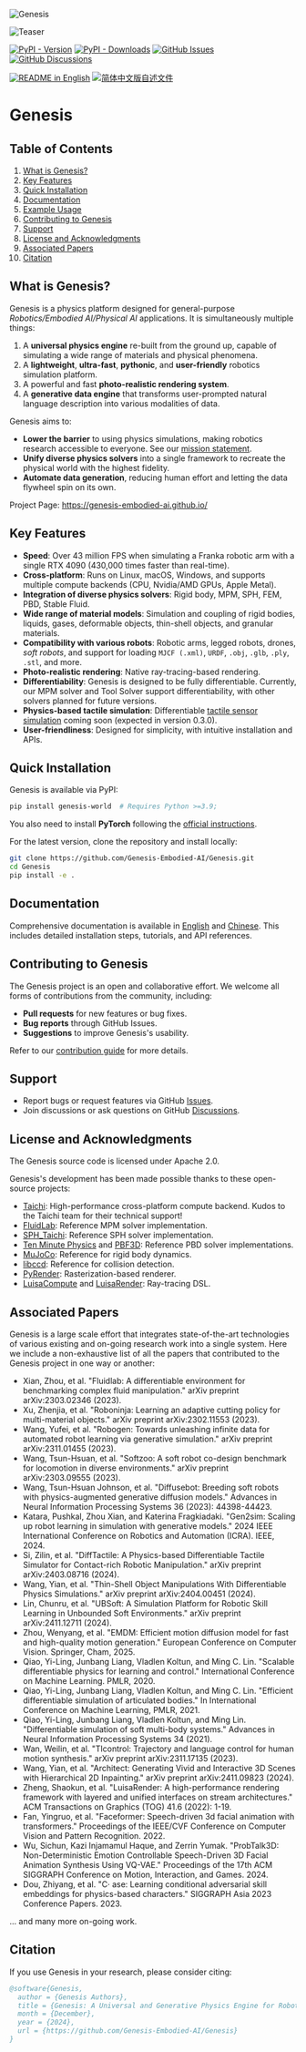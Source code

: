 ![Genesis](imgs/big_text.png)

![Teaser](imgs/teaser.png)

[![PyPI - Version](https://img.shields.io/pypi/v/genesis-world)](https://pypi.org/project/genesis-world/)
[![PyPI - Downloads](https://img.shields.io/pypi/dm/genesis-world)](https://pypi.org/project/genesis-world/)
[![GitHub Issues](https://img.shields.io/github/issues/Genesis-Embodied-AI/Genesis)](https://github.com/Genesis-Embodied-AI/Genesis/issues)
[![GitHub Discussions](https://img.shields.io/github/discussions/Genesis-Embodied-AI/Genesis)](https://github.com/Genesis-Embodied-AI/Genesis/discussions)

[![README in English](https://img.shields.io/badge/English-d9d9d9)](./README.md)
[![简体中文版自述文件](https://img.shields.io/badge/简体中文-d9d9d9)](./README_CN.md)

# Genesis

## Table of Contents

1. [What is Genesis?](#what-is-genesis)
2. [Key Features](#key-features)
3. [Quick Installation](#quick-installation)
4. [Documentation](#documentation)
5. [Example Usage](#example-usage)
6. [Contributing to Genesis](#contributing-to-genesis)
7. [Support](#support)
8. [License and Acknowledgments](#license-and-acknowledgments)
9. [Associated Papers](#associated-papers)
10. [Citation](#citation)

## What is Genesis?

Genesis is a physics platform designed for general-purpose *Robotics/Embodied AI/Physical AI* applications. It is simultaneously multiple things:

1. A **universal physics engine** re-built from the ground up, capable of simulating a wide range of materials and physical phenomena.
2. A **lightweight**, **ultra-fast**, **pythonic**, and **user-friendly** robotics simulation platform.
3. A powerful and fast **photo-realistic rendering system**.
4. A **generative data engine** that transforms user-prompted natural language description into various modalities of data.

Genesis aims to:

- **Lower the barrier** to using physics simulations, making robotics research accessible to everyone. See our [mission statement](https://genesis-world.readthedocs.io/en/latest/user_guide/overview/mission.html).
- **Unify diverse physics solvers** into a single framework to recreate the physical world with the highest fidelity.
- **Automate data generation**, reducing human effort and letting the data flywheel spin on its own.

Project Page: <https://genesis-embodied-ai.github.io/>

## Key Features

- **Speed**: Over 43 million FPS when simulating a Franka robotic arm with a single RTX 4090 (430,000 times faster than real-time).
- **Cross-platform**: Runs on Linux, macOS, Windows, and supports multiple compute backends (CPU, Nvidia/AMD GPUs, Apple Metal).
- **Integration of diverse physics solvers**: Rigid body, MPM, SPH, FEM, PBD, Stable Fluid.
- **Wide range of material models**: Simulation and coupling of rigid bodies, liquids, gases, deformable objects, thin-shell objects, and granular materials.
- **Compatibility with various robots**: Robotic arms, legged robots, drones, *soft robots*, and support for loading `MJCF (.xml)`, `URDF`, `.obj`, `.glb`, `.ply`, `.stl`, and more.
- **Photo-realistic rendering**: Native ray-tracing-based rendering.
- **Differentiability**: Genesis is designed to be fully differentiable. Currently, our MPM solver and Tool Solver support differentiability, with other solvers planned for future versions.
- **Physics-based tactile simulation**: Differentiable [tactile sensor simulation](https://github.com/Genesis-Embodied-AI/DiffTactile) coming soon (expected in version 0.3.0).
- **User-friendliness**: Designed for simplicity, with intuitive installation and APIs.

## Quick Installation

Genesis is available via PyPI:

```bash
pip install genesis-world  # Requires Python >=3.9;
```

You also need to install **PyTorch** following the [official instructions](https://pytorch.org/get-started/locally/).

For the latest version, clone the repository and install locally:

```bash
git clone https://github.com/Genesis-Embodied-AI/Genesis.git
cd Genesis
pip install -e .
```

## Documentation

Comprehensive documentation is available in [English](https://genesis-world.readthedocs.io/en/latest/user_guide/index.html) and [Chinese](https://genesis-world.readthedocs.io/zh-cn/latest/user_guide/index.html). This includes detailed installation steps, tutorials, and API references.

## Contributing to Genesis

The Genesis project is an open and collaborative effort. We welcome all forms of contributions from the community, including:

- **Pull requests** for new features or bug fixes.
- **Bug reports** through GitHub Issues.
- **Suggestions** to improve Genesis's usability.

Refer to our [contribution guide](https://github.com/Genesis-Embodied-AI/Genesis/blob/main/CONTRIBUTING.md) for more details.

## Support

- Report bugs or request features via GitHub [Issues](https://github.com/Genesis-Embodied-AI/Genesis/issues).
- Join discussions or ask questions on GitHub [Discussions](https://github.com/Genesis-Embodied-AI/Genesis/discussions).

## License and Acknowledgments

The Genesis source code is licensed under Apache 2.0.

Genesis's development has been made possible thanks to these open-source projects:

- [Taichi](https://github.com/taichi-dev/taichi): High-performance cross-platform compute backend. Kudos to the Taichi team for their technical support!
- [FluidLab](https://github.com/zhouxian/FluidLab): Reference MPM solver implementation.
- [SPH_Taichi](https://github.com/erizmr/SPH_Taichi): Reference SPH solver implementation.
- [Ten Minute Physics](https://matthias-research.github.io/pages/tenMinutePhysics/index.html) and [PBF3D](https://github.com/WASD4959/PBF3D): Reference PBD solver implementations.
- [MuJoCo](https://github.com/google-deepmind/mujoco): Reference for rigid body dynamics.
- [libccd](https://github.com/danfis/libccd): Reference for collision detection.
- [PyRender](https://github.com/mmatl/pyrender): Rasterization-based renderer.
- [LuisaCompute](https://github.com/LuisaGroup/LuisaCompute) and [LuisaRender](https://github.com/LuisaGroup/LuisaRender): Ray-tracing DSL.

## Associated Papers

Genesis is a large scale effort that integrates state-of-the-art technologies of various existing and on-going research work into a single system. Here we include a non-exhaustive list of all the papers that contributed to the Genesis project in one way or another:

- Xian, Zhou, et al. "Fluidlab: A differentiable environment for benchmarking complex fluid manipulation." arXiv preprint arXiv:2303.02346 (2023).
- Xu, Zhenjia, et al. "Roboninja: Learning an adaptive cutting policy for multi-material objects." arXiv preprint arXiv:2302.11553 (2023).
- Wang, Yufei, et al. "Robogen: Towards unleashing infinite data for automated robot learning via generative simulation." arXiv preprint arXiv:2311.01455 (2023).
- Wang, Tsun-Hsuan, et al. "Softzoo: A soft robot co-design benchmark for locomotion in diverse environments." arXiv preprint arXiv:2303.09555 (2023).
- Wang, Tsun-Hsuan Johnson, et al. "Diffusebot: Breeding soft robots with physics-augmented generative diffusion models." Advances in Neural Information Processing Systems 36 (2023): 44398-44423.
- Katara, Pushkal, Zhou Xian, and Katerina Fragkiadaki. "Gen2sim: Scaling up robot learning in simulation with generative models." 2024 IEEE International Conference on Robotics and Automation (ICRA). IEEE, 2024.
- Si, Zilin, et al. "DiffTactile: A Physics-based Differentiable Tactile Simulator for Contact-rich Robotic Manipulation." arXiv preprint arXiv:2403.08716 (2024).
- Wang, Yian, et al. "Thin-Shell Object Manipulations With Differentiable Physics Simulations." arXiv preprint arXiv:2404.00451 (2024).
- Lin, Chunru, et al. "UBSoft: A Simulation Platform for Robotic Skill Learning in Unbounded Soft Environments." arXiv preprint arXiv:2411.12711 (2024).
- Zhou, Wenyang, et al. "EMDM: Efficient motion diffusion model for fast and high-quality motion generation." European Conference on Computer Vision. Springer, Cham, 2025.
- Qiao, Yi-Ling, Junbang Liang, Vladlen Koltun, and Ming C. Lin. "Scalable differentiable physics for learning and control." International Conference on Machine Learning. PMLR, 2020.
- Qiao, Yi-Ling, Junbang Liang, Vladlen Koltun, and Ming C. Lin. "Efficient differentiable simulation of articulated bodies." In International Conference on Machine Learning, PMLR, 2021.
- Qiao, Yi-Ling, Junbang Liang, Vladlen Koltun, and Ming Lin. "Differentiable simulation of soft multi-body systems." Advances in Neural Information Processing Systems 34 (2021).
- Wan, Weilin, et al. "Tlcontrol: Trajectory and language control for human motion synthesis." arXiv preprint arXiv:2311.17135 (2023).
- Wang, Yian, et al. "Architect: Generating Vivid and Interactive 3D Scenes with Hierarchical 2D Inpainting." arXiv preprint arXiv:2411.09823 (2024).
- Zheng, Shaokun, et al. "LuisaRender: A high-performance rendering framework with layered and unified interfaces on stream architectures." ACM Transactions on Graphics (TOG) 41.6 (2022): 1-19.
- Fan, Yingruo, et al. "Faceformer: Speech-driven 3d facial animation with transformers." Proceedings of the IEEE/CVF Conference on Computer Vision and Pattern Recognition. 2022.
- Wu, Sichun, Kazi Injamamul Haque, and Zerrin Yumak. "ProbTalk3D: Non-Deterministic Emotion Controllable Speech-Driven 3D Facial Animation Synthesis Using VQ-VAE." Proceedings of the 17th ACM SIGGRAPH Conference on Motion, Interaction, and Games. 2024.
- Dou, Zhiyang, et al. "C· ase: Learning conditional adversarial skill embeddings for physics-based characters." SIGGRAPH Asia 2023 Conference Papers. 2023.

... and many more on-going work.

## Citation

If you use Genesis in your research, please consider citing:

```bibtex
@software{Genesis,
  author = {Genesis Authors},
  title = {Genesis: A Universal and Generative Physics Engine for Robotics and Beyond},
  month = {December},
  year = {2024},
  url = {https://github.com/Genesis-Embodied-AI/Genesis}
}
